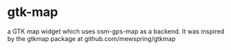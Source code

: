 # gtk-map
 a GTK map widget which uses osm-gps-map as a backend.
 It was inspired by the gtkmap package at github.com/mewspring/gtkmap

